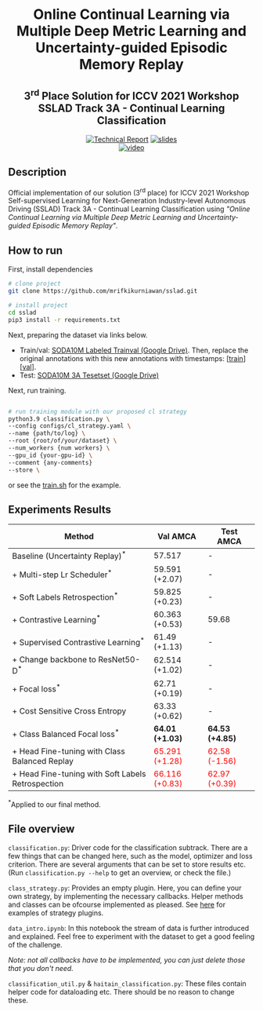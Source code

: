 <div align="center">    
 
# Online Continual Learning via Multiple Deep Metric Learning and Uncertainty-guided Episodic Memory Replay     
## 3<sup>rd</sup> Place Solution for ICCV 2021 Workshop SSLAD Track 3A - Continual Learning Classification

[![Technical Report](https://img.shields.io/badge/technical%20report-pdf-red)](https://intip.in/xjtusslad3a/)
[![slides](https://img.shields.io/badge/slides-ppt-orange)](https://intip.in/pptxjtusslad3a)  
[![video](https://img.shields.io/badge/video-youtube-critical)](https://youtu.be/MANuneF0DMw?t=17017)  
</div>
 
## Description   
Official implementation of our solution (3<sup>rd</sup> place) for ICCV 2021 Workshop Self-supervised Learning for Next-Generation Industry-level Autonomous Driving (SSLAD) Track 3A - Continual Learning Classification using *"Online Continual Learning via Multiple Deep Metric Learning and Uncertainty-guided Episodic Memory Replay"*. 

## How to run   
First, install dependencies   
```bash
# clone project   
git clone https://github.com/mrifkikurniawan/sslad.git

# install project   
cd sslad 
pip3 install -r requirements.txt   
 ```   

Next, preparing the dataset via links below.
- Train/val: [SODA10M Labeled Trainval (Google Drive)](https://drive.google.com/file/d/1oSJ0rbqNHLmlOOzpmQqXLDraCCQss4Q4/view). Then, replace the original annotations with this new annotations with timestamps: [[train](https://drive.google.com/file/d/1S5x45uDX6O1KvbYH30X_yW9G-uGX7QcT/view?usp=sharing)][[val](https://drive.google.com/file/d/1PLGugKgp4j7sruiRJxqGb-WzTyavh2kU/view?usp=sharing)].
- Test: [SODA10M 3A Tesetset (Google Drive)](https://drive.google.com/file/d/14IRVJlcIBUHt3v79kyqCodU-ZQMOMOCp/view?usp=sharing)

 Next, run training.   
 ```bash

# run training module with our proposed cl strategy
python3.9 classification.py \
--config configs/cl_strategy.yaml \
--name {path/to/log} \
--root {root/of/your/dataset} \
--num_workers {num workers} \
--gpu_id {your-gpu-id} \
--comment {any-comments} 
--store \
```
or see the [train.sh](train.sh) for the example.

## Experiments Results
| Method | Val AMCA | Test AMCA |
| ----------- | ----------- | ----------- | 
| Baseline (Uncertainty Replay)<sup>*</sup> | 57.517 | - |
| + Multi-step Lr Scheduler<sup>*</sup> | 59.591 (+2.07) | - |
| + Soft Labels Retrospection<sup>*</sup> | 59.825 (+0.23) | - |
| + Contrastive Learning<sup>*</sup> | 60.363 (+0.53) | 59.68 |
| + Supervised Contrastive Learning<sup>*</sup> | 61.49 (+1.13) | - |
| + Change backbone to ResNet50-D<sup>*</sup> | 62.514 (+1.02) | - |
| + Focal loss<sup>*</sup> | 62.71 (+0.19) | - |
| + Cost Sensitive Cross Entropy | 63.33 (+0.62) | - |
| + Class Balanced Focal loss<sup>*</sup> | **64.01 (+1.03)** | **64.53 (+4.85)** |
| + Head Fine-tuning with Class Balanced Replay | <span style="color:red">65.291 (+1.28)</span> | <span style="color:red">62.58 (-1.56)</span> |
| + Head Fine-tuning with Soft Labels Retrospection | <span style="color:red">66.116 (+0.83)</span> | <span style="color:red">62.97 (+0.39)</span> |

<sup>*</sup>Applied to our final method.

## File overview

`classification.py`: Driver code for the classification subtrack. 
There are a few things that can be changed here, such as the
model, optimizer and loss criterion. There are several arguments that can be set to store 
results etc. (Run `classification.py --help` to get an overview, or check the file.)

`class_strategy.py`: Provides an empty plugin. Here, you can define
your own strategy, by implementing the necessary callbacks. Helper
methods and classes can be ofcourse implemented as pleased. See
[here](https://github.com/VerwimpEli/avalanche/tree/master/avalanche/training/plugins)
for examples of strategy plugins.

`data_intro.ipynb`: In this notebook the stream of data is further introduced and explained.
Feel free to experiment with the dataset to get a good feeling of the challenge.

*Note: not all callbacks
have to be implemented, you can just delete those that you don't need.* 

`classification_util.py` & `haitain_classification.py`: These files contain helper code for 
dataloading etc. There should be no reason to change these.
